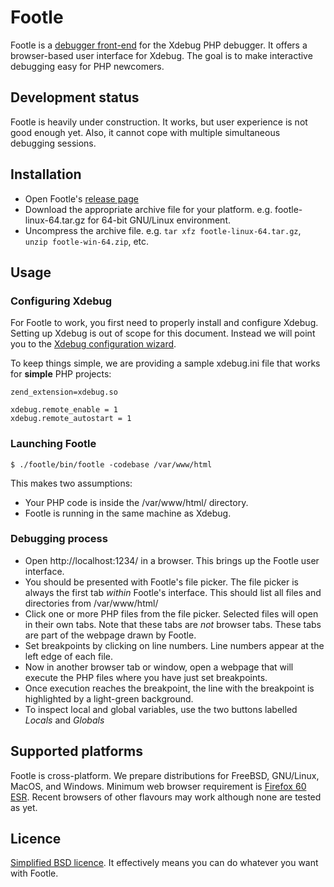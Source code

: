 Footle
======
Footle is a [debugger front-end](https://en.wikipedia.org/wiki/Debugger#Debugger_front-ends) for the Xdebug PHP debugger.  It offers a browser-based user interface for Xdebug.  The goal is to make interactive debugging easy for PHP newcomers.

## Development status
Footle is heavily under construction.  It works, but user experience is not good enough yet.  Also, it cannot cope with multiple simultaneous debugging sessions.

## Installation
- Open Footle's [release page](https://github.com/progga/footle/releases)
- Download the appropriate archive file for your platform.  e.g. footle-linux-64.tar.gz for 64-bit GNU/Linux environment.
- Uncompress the archive file.  e.g. `tar xfz footle-linux-64.tar.gz`, `unzip footle-win-64.zip`, etc.

## Usage
### Configuring Xdebug
For Footle to work, you first need to properly install and configure Xdebug. Setting up Xdebug is out of scope for this document.  Instead we will point you to the [Xdebug configuration wizard](https://xdebug.org/wizard.php).

To keep things simple, we are providing a sample xdebug.ini file that works for **simple** PHP projects:
```
zend_extension=xdebug.so

xdebug.remote_enable = 1
xdebug.remote_autostart = 1
```

### Launching Footle
`$ ./footle/bin/footle -codebase /var/www/html`

This makes two assumptions:
- Your PHP code is inside the /var/www/html/ directory.
- Footle is running in the same machine as Xdebug.

### Debugging process
- Open http://localhost:1234/ in a browser.  This brings up the Footle user interface.
- You should be presented with Footle's file picker.  The file picker is always the first tab *within* Footle's interface.  This should list all files and directories from /var/www/html/
- Click one or more PHP files from the file picker.  Selected files will open in their own tabs.  Note that these tabs are *not* browser tabs.  These tabs are part of the webpage drawn by Footle.
- Set breakpoints by clicking on line numbers.  Line numbers appear at the left edge of each file.
- Now in another browser tab or window, open a webpage that will execute the PHP files where you have just set breakpoints.
- Once execution reaches the breakpoint, the line with the breakpoint is highlighted by a light-green background.
- To inspect local and global variables, use the two buttons labelled *Locals* and *Globals*

## Supported platforms
Footle is cross-platform.  We prepare distributions for FreeBSD, GNU/Linux, MacOS, and Windows.  Minimum web browser requirement is [Firefox 60 ESR](https://en.wikipedia.org/wiki/History_of_Firefox#Rapid_release_with_ESR).  Recent browsers of other flavours may work although none are tested as yet.

## Licence
[Simplified BSD licence](https://en.wikipedia.org/wiki/BSD_licenses#2-clause).  It effectively means you can do whatever you want with Footle.
